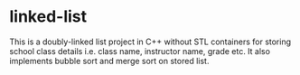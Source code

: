 # linked-list
This is a doubly-linked list project in C++ without STL containers for storing school class details i.e. class name, instructor name, grade etc. It also implements bubble sort and merge sort on stored list.

